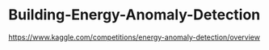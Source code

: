 # Building-Energy-Anomaly-Detection
https://www.kaggle.com/competitions/energy-anomaly-detection/overview
